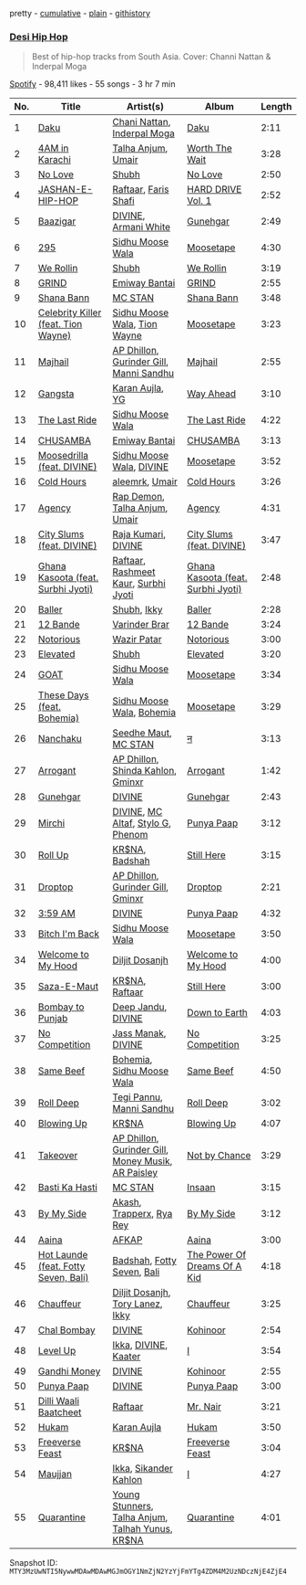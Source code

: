 pretty - [cumulative](/playlists/cumulative/37i9dQZF1DX2RahGIyQXcJ.md) - [plain](/playlists/plain/37i9dQZF1DX2RahGIyQXcJ) - [githistory](https://github.githistory.xyz/mackorone/spotify-playlist-archive/blob/main/playlists/plain/37i9dQZF1DX2RahGIyQXcJ)

### [Desi Hip Hop](https://open.spotify.com/playlist/37i9dQZF1DX2RahGIyQXcJ)

> Best of hip\-hop tracks from South Asia\. Cover:  Channi Nattan & Inderpal Moga

[Spotify](https://open.spotify.com/user/spotify) - 98,411 likes - 55 songs - 3 hr 7 min

| No. | Title | Artist(s) | Album | Length |
|---|---|---|---|---|
| 1 | [Daku](https://open.spotify.com/track/3wz2vWhYnnBoFmgMkqtzLy) | [Chani Nattan](https://open.spotify.com/artist/1sSYaQBOI71QZDZ9OWW3hp), [Inderpal Moga](https://open.spotify.com/artist/4Lk9Mory8nRTolPO1TMMcN) | [Daku](https://open.spotify.com/album/3RaIXDlIRvziryGLXm8lBR) | 2:11 |
| 2 | [4AM in Karachi](https://open.spotify.com/track/1hprJ4nFW7lyQbyi7RQnNj) | [Talha Anjum](https://open.spotify.com/artist/69xcFpmqTOmFNOL08Bxyci), [Umair](https://open.spotify.com/artist/1n6pjRJkTY5v8RtUCAv5pi) | [Worth The Wait](https://open.spotify.com/album/0exmK0iMT8apkRqNHMJSy5) | 3:28 |
| 3 | [No Love](https://open.spotify.com/track/08Isz2ETWSBhvIl8UpKYsp) | [Shubh](https://open.spotify.com/artist/5r3wPya2PpeTTsXsGhQU8O) | [No Love](https://open.spotify.com/album/5Zcgog7sQ79ISF32y9nABU) | 2:50 |
| 4 | [JASHAN\-E\-HIP\-HOP](https://open.spotify.com/track/5EyMW7eXYVkB1pwXqrGq5c) | [Raftaar](https://open.spotify.com/artist/5UdFr0GeO7jKIaNIJgwB36), [Faris Shafi](https://open.spotify.com/artist/1LAdnp9wIdKClX7Cool0GD) | [HARD DRIVE Vol\. 1](https://open.spotify.com/album/1AHeeHqsxY6YxuMzHESiEv) | 2:52 |
| 5 | [Baazigar](https://open.spotify.com/track/1T44wPr7LUlBY4vX6LlygG) | [DIVINE](https://open.spotify.com/artist/4Ai0pGz6GhQavjzaRhPTvz), [Armani White](https://open.spotify.com/artist/2qAwMsiIjTzlmfAkXKvhVA) | [Gunehgar](https://open.spotify.com/album/6KO9jY3EEIpWFOfDXSOifs) | 2:49 |
| 6 | [295](https://open.spotify.com/track/5W7DOVGQLTigu09afW7QMT) | [Sidhu Moose Wala](https://open.spotify.com/artist/4PULA4EFzYTrxYvOVlwpiQ) | [Moosetape](https://open.spotify.com/album/45ZIondgVoMB84MQQaUo9T) | 4:30 |
| 7 | [We Rollin](https://open.spotify.com/track/6ZYxNjuAU9Vy3VtF6W1dtE) | [Shubh](https://open.spotify.com/artist/5r3wPya2PpeTTsXsGhQU8O) | [We Rollin](https://open.spotify.com/album/09vnsHZoXH0OQWNAaOkVcf) | 3:19 |
| 8 | [GRIND](https://open.spotify.com/track/16xg7UwH9hbs96vCD8k6bC) | [Emiway Bantai](https://open.spotify.com/artist/008PpLcKUtVXle6JSwkq3I) | [GRIND](https://open.spotify.com/album/7DSQCxFH7gCzV8kiydlVDX) | 2:55 |
| 9 | [Shana Bann](https://open.spotify.com/track/5ZTsPwtt7aCuzbWd5rDGys) | [MC STAN](https://open.spotify.com/artist/5uemEEtB1ZC3s1KM7gReeH) | [Shana Bann](https://open.spotify.com/album/2Tw9GDRPo2ITN5CbBFAkJn) | 3:48 |
| 10 | [Celebrity Killer \(feat\. Tion Wayne\)](https://open.spotify.com/track/19EZKr7Kf0XWCcspyWL8Rp) | [Sidhu Moose Wala](https://open.spotify.com/artist/4PULA4EFzYTrxYvOVlwpiQ), [Tion Wayne](https://open.spotify.com/artist/7b79bQFziJFedJb75k6hFt) | [Moosetape](https://open.spotify.com/album/45ZIondgVoMB84MQQaUo9T) | 3:23 |
| 11 | [Majhail](https://open.spotify.com/track/0cpyy8xLYRt1OdlnqPmMnm) | [AP Dhillon](https://open.spotify.com/artist/6LEG9Ld1aLImEFEVHdWNSB), [Gurinder Gill](https://open.spotify.com/artist/5DHi2MeoRgAwPE0A0qwRMl), [Manni Sandhu](https://open.spotify.com/artist/3IzepIGEFUSFFnuIVGwZDS) | [Majhail](https://open.spotify.com/album/3l9zX9nHVRjYLbx5ya77ha) | 2:55 |
| 12 | [Gangsta](https://open.spotify.com/track/3Vmo13MxVRKBszmfK61ONH) | [Karan Aujla](https://open.spotify.com/artist/6DARBhWbfcS9E4yJzcliqQ), [YG](https://open.spotify.com/artist/0A0FS04o6zMoto8OKPsDwY) | [Way Ahead](https://open.spotify.com/album/0hyDY9e60a2LNEasyI52KF) | 3:10 |
| 13 | [The Last Ride](https://open.spotify.com/track/7B4uYqxTpTOS1sgxFB9Ann) | [Sidhu Moose Wala](https://open.spotify.com/artist/4PULA4EFzYTrxYvOVlwpiQ) | [The Last Ride](https://open.spotify.com/album/2ga8NDQRxoXRAsqajZoCjv) | 4:22 |
| 14 | [CHUSAMBA](https://open.spotify.com/track/73N5AghXPjYtAoS6RIYPZd) | [Emiway Bantai](https://open.spotify.com/artist/008PpLcKUtVXle6JSwkq3I) | [CHUSAMBA](https://open.spotify.com/album/7CQ4iAL3oD3jZ4nbUqjLgt) | 3:13 |
| 15 | [Moosedrilla \(feat\. DIVINE\)](https://open.spotify.com/track/67KTXqxMEyBMq3LApqCgNV) | [Sidhu Moose Wala](https://open.spotify.com/artist/4PULA4EFzYTrxYvOVlwpiQ), [DIVINE](https://open.spotify.com/artist/4Ai0pGz6GhQavjzaRhPTvz) | [Moosetape](https://open.spotify.com/album/45ZIondgVoMB84MQQaUo9T) | 3:52 |
| 16 | [Cold Hours](https://open.spotify.com/track/2uThc9fZx2BEL3t6uuRMO1) | [aleemrk](https://open.spotify.com/artist/384pA1WJO9B09gUcuIL2XP), [Umair](https://open.spotify.com/artist/1n6pjRJkTY5v8RtUCAv5pi) | [Cold Hours](https://open.spotify.com/album/7Bbt89VCLl1HKuHtpNhhck) | 3:26 |
| 17 | [Agency](https://open.spotify.com/track/5ZCHWdMgsdoo78m9prkhOR) | [Rap Demon](https://open.spotify.com/artist/5Op1QmEE3Eye8gdNrla3ok), [Talha Anjum](https://open.spotify.com/artist/69xcFpmqTOmFNOL08Bxyci), [Umair](https://open.spotify.com/artist/1n6pjRJkTY5v8RtUCAv5pi) | [Agency](https://open.spotify.com/album/6EqgIQxjWv71HrjuBLmMBU) | 4:31 |
| 18 | [City Slums \(feat\. DIVINE\)](https://open.spotify.com/track/6xzQ1uSk2Rzz6Xdf8xBnWn) | [Raja Kumari](https://open.spotify.com/artist/5cBFMoMgcAt03YL2r0tS25), [DIVINE](https://open.spotify.com/artist/4Ai0pGz6GhQavjzaRhPTvz) | [City Slums \(feat\. DIVINE\)](https://open.spotify.com/album/1grQXv1qJbhubOAYEeIOW6) | 3:47 |
| 19 | [Ghana Kasoota \(feat\. Surbhi Jyoti\)](https://open.spotify.com/track/0mvcsYusnTYlAkOZ077lDb) | [Raftaar](https://open.spotify.com/artist/5UdFr0GeO7jKIaNIJgwB36), [Rashmeet Kaur](https://open.spotify.com/artist/15UQcr22jcc6DJjy3sLv3J), [Surbhi Jyoti](https://open.spotify.com/artist/0ZwLuYX3Fe14PhonPeqd5X) | [Ghana Kasoota \(feat\. Surbhi Jyoti\)](https://open.spotify.com/album/5wNK25BcVubz95drmXiBCZ) | 2:48 |
| 20 | [Baller](https://open.spotify.com/track/42TMa2hgBNjte4uV7jNCnQ) | [Shubh](https://open.spotify.com/artist/5r3wPya2PpeTTsXsGhQU8O), [Ikky](https://open.spotify.com/artist/3nqS8jzqmsPKFJTp0BOIel) | [Baller](https://open.spotify.com/album/44aCFqUbG06fL58kqpMp8p) | 2:28 |
| 21 | [12 Bande](https://open.spotify.com/track/6dgYHmc5yBnQFI4FSCbp6y) | [Varinder Brar](https://open.spotify.com/artist/4C19flKmMm12gRxmBJWMCV) | [12 Bande](https://open.spotify.com/album/77Yf6yctxLgelDYlLk9k1u) | 3:24 |
| 22 | [Notorious](https://open.spotify.com/track/0e9DDb2TnNwSv8lV1EpMuD) | [Wazir Patar](https://open.spotify.com/artist/3bCfmBmsKvp4UXialp6xNZ) | [Notorious](https://open.spotify.com/album/253mOxWcguZZ8DyhCl5rQ5) | 3:00 |
| 23 | [Elevated](https://open.spotify.com/track/2AilvPt1AQ8PixlCKqkjfj) | [Shubh](https://open.spotify.com/artist/5r3wPya2PpeTTsXsGhQU8O) | [Elevated](https://open.spotify.com/album/1XNS0VIWnEKteOv1fa0okk) | 3:20 |
| 24 | [GOAT](https://open.spotify.com/track/1kJL5ouqpWRitSej8fdTor) | [Sidhu Moose Wala](https://open.spotify.com/artist/4PULA4EFzYTrxYvOVlwpiQ) | [Moosetape](https://open.spotify.com/album/45ZIondgVoMB84MQQaUo9T) | 3:34 |
| 25 | [These Days \(feat\. Bohemia\)](https://open.spotify.com/track/2zQE8TE5BQDJA11ggnope9) | [Sidhu Moose Wala](https://open.spotify.com/artist/4PULA4EFzYTrxYvOVlwpiQ), [Bohemia](https://open.spotify.com/artist/0SWOtgI95g7oVrP9halrmP) | [Moosetape](https://open.spotify.com/album/45ZIondgVoMB84MQQaUo9T) | 3:29 |
| 26 | [Nanchaku](https://open.spotify.com/track/6btegcu44HqquqArljhFxu) | [Seedhe Maut](https://open.spotify.com/artist/2oBG74gAocPMFv6Ij9ykdo), [MC STAN](https://open.spotify.com/artist/5uemEEtB1ZC3s1KM7gReeH) | [न](https://open.spotify.com/album/71aMemJbFvKZvb1PBrIeTi) | 3:13 |
| 27 | [Arrogant](https://open.spotify.com/track/2jt9VV6QGn0tbwkrr26OO6) | [AP Dhillon](https://open.spotify.com/artist/6LEG9Ld1aLImEFEVHdWNSB), [Shinda Kahlon](https://open.spotify.com/artist/6aQfrWHwAcuY8IYItbChZh), [Gminxr](https://open.spotify.com/artist/4vvW590Gq8dNWsP5BM9FkS) | [Arrogant](https://open.spotify.com/album/71G8NXRzRio8JvT8og5zcL) | 1:42 |
| 28 | [Gunehgar](https://open.spotify.com/track/4hzDCJUFDyk66oIBirPiCl) | [DIVINE](https://open.spotify.com/artist/4Ai0pGz6GhQavjzaRhPTvz) | [Gunehgar](https://open.spotify.com/album/12fCusmTQwk6IZxNR5xKm8) | 2:43 |
| 29 | [Mirchi](https://open.spotify.com/track/7zKzD5wM18bQSiJTAxTpwH) | [DIVINE](https://open.spotify.com/artist/4Ai0pGz6GhQavjzaRhPTvz), [MC Altaf](https://open.spotify.com/artist/1oMKeiHXRkg7tNqwhaS3fu), [Stylo G](https://open.spotify.com/artist/7qPISKHhhKDLZTmYcX7bWd), [Phenom](https://open.spotify.com/artist/3vQ75vDDu0nhfHuEW3n17Z) | [Punya Paap](https://open.spotify.com/album/5kiZkGMkfKm3tIlh2Tgfi5) | 3:12 |
| 30 | [Roll Up](https://open.spotify.com/track/7zR8dUcX3NH1N7S5Y1ySmR) | [KR$NA](https://open.spotify.com/artist/5C1S9XwxMuuCciutwMhp5t), [Badshah](https://open.spotify.com/artist/0y59o4v8uw5crbN9M3JiL1) | [Still Here](https://open.spotify.com/album/3TWJqzaophqIi6ZIm5wkux) | 3:15 |
| 31 | [Droptop](https://open.spotify.com/track/7AW4g4I9fPfUIyqtbsuAkM) | [AP Dhillon](https://open.spotify.com/artist/6LEG9Ld1aLImEFEVHdWNSB), [Gurinder Gill](https://open.spotify.com/artist/5DHi2MeoRgAwPE0A0qwRMl), [Gminxr](https://open.spotify.com/artist/4vvW590Gq8dNWsP5BM9FkS) | [Droptop](https://open.spotify.com/album/2rKEiYOlxGLQHbw1ZzFdXD) | 2:21 |
| 32 | [3:59 AM](https://open.spotify.com/track/2gNMXJDKRmKWuevBGjN8wo) | [DIVINE](https://open.spotify.com/artist/4Ai0pGz6GhQavjzaRhPTvz) | [Punya Paap](https://open.spotify.com/album/5kiZkGMkfKm3tIlh2Tgfi5) | 4:32 |
| 33 | [Bitch I'm Back](https://open.spotify.com/track/2mKvEIvd912eg3FZ8WamMS) | [Sidhu Moose Wala](https://open.spotify.com/artist/4PULA4EFzYTrxYvOVlwpiQ) | [Moosetape](https://open.spotify.com/album/45ZIondgVoMB84MQQaUo9T) | 3:50 |
| 34 | [Welcome to My Hood](https://open.spotify.com/track/1T5mAjBkpuczG5H6yUcSB4) | [Diljit Dosanjh](https://open.spotify.com/artist/2FKWNmZWDBZR4dE5KX4plR) | [Welcome to My Hood](https://open.spotify.com/album/1eIdNQUDw6dlSpMBoRXzIK) | 4:00 |
| 35 | [Saza\-E\-Maut](https://open.spotify.com/track/2ikI9Y7PCPIavU0TMSpF31) | [KR$NA](https://open.spotify.com/artist/5C1S9XwxMuuCciutwMhp5t), [Raftaar](https://open.spotify.com/artist/5UdFr0GeO7jKIaNIJgwB36) | [Still Here](https://open.spotify.com/album/3TWJqzaophqIi6ZIm5wkux) | 3:00 |
| 36 | [Bombay to Punjab](https://open.spotify.com/track/1xoQjCAP6a63tZXbsMziXk) | [Deep Jandu](https://open.spotify.com/artist/2RJawMqX9ESxws2KMtHyP3), [DIVINE](https://open.spotify.com/artist/4Ai0pGz6GhQavjzaRhPTvz) | [Down to Earth](https://open.spotify.com/album/5q3xcIxiEhCrxwSaiiAqQ3) | 4:03 |
| 37 | [No Competition](https://open.spotify.com/track/1TRgZ55GFCKSbrTb62rmra) | [Jass Manak](https://open.spotify.com/artist/2P9JaCtpbQSuZOgvtPrUJ8), [DIVINE](https://open.spotify.com/artist/4Ai0pGz6GhQavjzaRhPTvz) | [No Competition](https://open.spotify.com/album/68t62rh4vZdIErvhqQG4kq) | 3:25 |
| 38 | [Same Beef](https://open.spotify.com/track/65c6VCikt7f5sAS1heoYQC) | [Bohemia](https://open.spotify.com/artist/0SWOtgI95g7oVrP9halrmP), [Sidhu Moose Wala](https://open.spotify.com/artist/4PULA4EFzYTrxYvOVlwpiQ) | [Same Beef](https://open.spotify.com/album/31psNfWEweb2avBzLNiTZk) | 4:50 |
| 39 | [Roll Deep](https://open.spotify.com/track/4jRoXx97M0sSZBfwMkBEDV) | [Tegi Pannu](https://open.spotify.com/artist/78sIlhMniFgXlOrNWnPtIl), [Manni Sandhu](https://open.spotify.com/artist/3IzepIGEFUSFFnuIVGwZDS) | [Roll Deep](https://open.spotify.com/album/0cQDo3urPpbh6QAawatABo) | 3:02 |
| 40 | [Blowing Up](https://open.spotify.com/track/3Oh2FwWbnKIAyUE2gToFYu) | [KR$NA](https://open.spotify.com/artist/5C1S9XwxMuuCciutwMhp5t) | [Blowing Up](https://open.spotify.com/album/0nzNYneCXJhO6OZQLHROri) | 4:07 |
| 41 | [Takeover](https://open.spotify.com/track/5DVnSQ90r2M3gm6XbgTCLp) | [AP Dhillon](https://open.spotify.com/artist/6LEG9Ld1aLImEFEVHdWNSB), [Gurinder Gill](https://open.spotify.com/artist/5DHi2MeoRgAwPE0A0qwRMl), [Money Musik](https://open.spotify.com/artist/0Y5Wgx4aNU8Jm4T9OxI22o), [AR Paisley](https://open.spotify.com/artist/4CqzwlyoNSvoGeMk7NiMhd) | [Not by Chance](https://open.spotify.com/album/3Msv5MSxcayA4sbQpQhXzu) | 3:29 |
| 42 | [Basti Ka Hasti](https://open.spotify.com/track/3k9PtGmPNnQtt32TKWm6f3) | [MC STAN](https://open.spotify.com/artist/5uemEEtB1ZC3s1KM7gReeH) | [Insaan](https://open.spotify.com/album/5Xrj5h7GQkxcjXRWJAtNvF) | 3:15 |
| 43 | [By My Side](https://open.spotify.com/track/45Q8gSNJeCimX9VnyfXlBY) | [Akash](https://open.spotify.com/artist/66T1y32NNXOz51okoaSu6v), [Trapperx](https://open.spotify.com/artist/4lPuejLfxGcBAOW7T9b4mk), [Rya Rey](https://open.spotify.com/artist/2qLLWt3vgzahHq3CeWVJaS) | [By My Side](https://open.spotify.com/album/7itSKDj0FaqJIsqQvd3LyC) | 3:12 |
| 44 | [Aaina](https://open.spotify.com/track/5SAgi6ZXqpCWQADP8XyRDY) | [AFKAP](https://open.spotify.com/artist/0VI5poXvvDVFaIPdL7M4rY) | [Aaina](https://open.spotify.com/album/6HbxSkGlSicnBUp5Uezh06) | 3:00 |
| 45 | [Hot Launde \(feat\. Fotty Seven, Bali\)](https://open.spotify.com/track/2LQRU9QKAaommF4fL29AbW) | [Badshah](https://open.spotify.com/artist/0y59o4v8uw5crbN9M3JiL1), [Fotty Seven](https://open.spotify.com/artist/7n5rLZ6NonT1BXW1fQmbuA), [Bali](https://open.spotify.com/artist/65pmgBULHr82D3llNlHtB8) | [The Power Of Dreams Of A Kid](https://open.spotify.com/album/0chazK1WGTXofiDMxxjpU1) | 4:18 |
| 46 | [Chauffeur](https://open.spotify.com/track/2L1OXzqVPpVxotHfLglUcB) | [Diljit Dosanjh](https://open.spotify.com/artist/2FKWNmZWDBZR4dE5KX4plR), [Tory Lanez](https://open.spotify.com/artist/2jku7tDXc6XoB6MO2hFuqg), [Ikky](https://open.spotify.com/artist/3nqS8jzqmsPKFJTp0BOIel) | [Chauffeur](https://open.spotify.com/album/0YelQwXuaXeL3nk23iOqwd) | 3:25 |
| 47 | [Chal Bombay](https://open.spotify.com/track/6AooRgSRDzbCYL4NZ4RCjU) | [DIVINE](https://open.spotify.com/artist/4Ai0pGz6GhQavjzaRhPTvz) | [Kohinoor](https://open.spotify.com/album/0XDtCjokUgSrL527Ftk0xE) | 2:54 |
| 48 | [Level Up](https://open.spotify.com/track/2DhdCoewnKbg7UBBd8rWSi) | [Ikka](https://open.spotify.com/artist/07iEy1AecUPVzfC2J2gCHR), [DIVINE](https://open.spotify.com/artist/4Ai0pGz6GhQavjzaRhPTvz), [Kaater](https://open.spotify.com/artist/12bMjwsp9WCkVM3kscRAUE) | [I](https://open.spotify.com/album/2hDCaT5LQPPTH6ASCqwZFB) | 3:54 |
| 49 | [Gandhi Money](https://open.spotify.com/track/3DXP7pJNl1AmAUl90CAGe0) | [DIVINE](https://open.spotify.com/artist/4Ai0pGz6GhQavjzaRhPTvz) | [Kohinoor](https://open.spotify.com/album/0XDtCjokUgSrL527Ftk0xE) | 2:55 |
| 50 | [Punya Paap](https://open.spotify.com/track/3zIhQR5cyxpVn8WpEivBCr) | [DIVINE](https://open.spotify.com/artist/4Ai0pGz6GhQavjzaRhPTvz) | [Punya Paap](https://open.spotify.com/album/5kiZkGMkfKm3tIlh2Tgfi5) | 3:00 |
| 51 | [Dilli Waali Baatcheet](https://open.spotify.com/track/5n7P6A365Prut3q8vo5G4m) | [Raftaar](https://open.spotify.com/artist/5UdFr0GeO7jKIaNIJgwB36) | [Mr\. Nair](https://open.spotify.com/album/1oZVS1RjOOZjLhPguAENAD) | 3:21 |
| 52 | [Hukam](https://open.spotify.com/track/3CslTKRGmBGgEsCUnCfn67) | [Karan Aujla](https://open.spotify.com/artist/6DARBhWbfcS9E4yJzcliqQ) | [Hukam](https://open.spotify.com/album/1ljKOIBhak9Howa3dSDsGF) | 3:50 |
| 53 | [Freeverse Feast](https://open.spotify.com/track/2cfmVJsQJGjXoqnA4kSMqp) | [KR$NA](https://open.spotify.com/artist/5C1S9XwxMuuCciutwMhp5t) | [Freeverse Feast](https://open.spotify.com/album/06tEwcweRwZWn5N46CsLme) | 3:04 |
| 54 | [Maujjan](https://open.spotify.com/track/30IqFmWVT7cZtyrD9sYdji) | [Ikka](https://open.spotify.com/artist/07iEy1AecUPVzfC2J2gCHR), [Sikander Kahlon](https://open.spotify.com/artist/08mu3VEvLCIWDq4t0NNoTN) | [I](https://open.spotify.com/album/2hDCaT5LQPPTH6ASCqwZFB) | 4:27 |
| 55 | [Quarantine](https://open.spotify.com/track/3M3pYKNo0RqLBMH80vwL8Q) | [Young Stunners](https://open.spotify.com/artist/01PyusFVbXgoD5Kl1mR8CC), [Talha Anjum](https://open.spotify.com/artist/69xcFpmqTOmFNOL08Bxyci), [Talhah Yunus](https://open.spotify.com/artist/3mGW1eoqwNtCxd8R3hIOM5), [KR$NA](https://open.spotify.com/artist/5C1S9XwxMuuCciutwMhp5t) | [Quarantine](https://open.spotify.com/album/4ApARjcqzn2gfVuwvLGypr) | 4:01 |

Snapshot ID: `MTY3MzUwNTI5NywwMDAwMDAwMGJmOGY1NmZjN2YzYjFmYTg4ZDM4M2UzNDczNjE4ZjE4`
